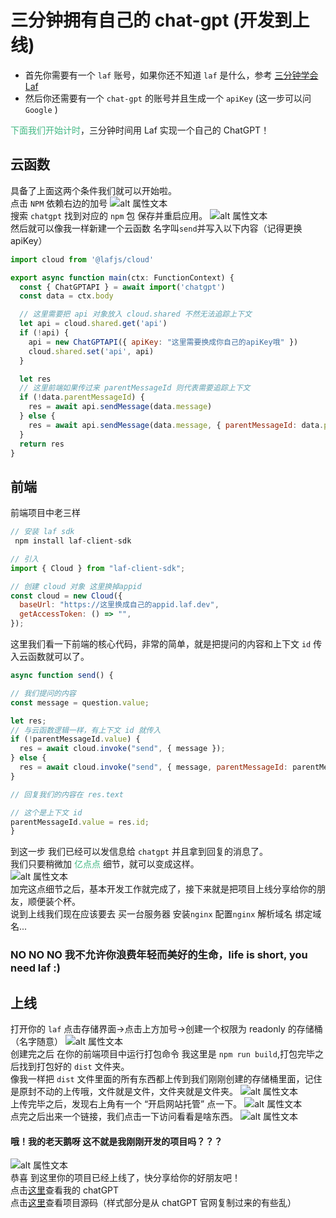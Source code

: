 # 三分钟拥有自己的 chat-gpt (开发到上线)
- 首先你需要有一个 `laf` 账号，如果你还不知道 `laf` 是什么，参考 [三分钟学会Laf](https://zuofeng59556.github.io/my-blog/pages/quickStart/laf/)
- 然后你还需要有一个 `chat-gpt` 的账号并且生成一个 `apiKey` (这一步可以问 `Google` )
  
<font color=#42b883>下面我们开始计时</font>，三分钟时间用 Laf 实现一个自己的 ChatGPT！
  
## 云函数
具备了上面这两个条件我们就可以开始啦。   
点击 `NPM` 依赖右边的加号
![alt 属性文本](./image/1.png)   
搜索 `chatgpt` 找到对应的 `npm` 包 保存并重启应用。
![alt 属性文本](./image/2.png)   
然后就可以像我一样新建一个云函数 名字叫`send`并写入以下内容（记得更换 apiKey）
```js
import cloud from '@lafjs/cloud'

export async function main(ctx: FunctionContext) {
  const { ChatGPTAPI } = await import('chatgpt')
  const data = ctx.body

  // 这里需要把 api 对象放入 cloud.shared 不然无法追踪上下文
  let api = cloud.shared.get('api')
  if (!api) {
    api = new ChatGPTAPI({ apiKey: "这里需要换成你自己的apiKey哦" })
    cloud.shared.set('api', api)
  }

  let res
  // 这里前端如果传过来 parentMessageId 则代表需要追踪上下文
  if (!data.parentMessageId) {
    res = await api.sendMessage(data.message)
  } else {
    res = await api.sendMessage(data.message, { parentMessageId: data.parentMessageId })
  }
  return res
}
```

## 前端
前端项目中老三样 
```js
// 安装 laf sdk
 npm install laf-client-sdk 

// 引入
import { Cloud } from "laf-client-sdk"; 

// 创建 cloud 对象 这里换掉appid
const cloud = new Cloud({
  baseUrl: "https://这里换成自己的appid.laf.dev",
  getAccessToken: () => "",
});

```
这里我们看一下前端的核心代码，非常的简单，就是把提问的内容和上下文 `id` 传入云函数就可以了。
```js
async function send() {

// 我们提问的内容
const message = question.value;

let res;
// 与云函数逻辑一样，有上下文 id 就传入
if (!parentMessageId.value) {
  res = await cloud.invoke("send", { message });
} else {
  res = await cloud.invoke("send", { message, parentMessageId: parentMessageId.value });
}

// 回复我们的内容在 res.text 

// 这个是上下文 id
parentMessageId.value = res.id;
}
```
到这一步 我们已经可以发信息给 `chatgpt` 并且拿到回复的消息了。  
我们只要稍微加 <font color=#42b883>亿点点</font> 细节，就可以变成这样。   
![alt 属性文本](./image/3.png)   
加完这点细节之后，基本开发工作就完成了，接下来就是把项目上线分享给你的朋友，顺便装个杯。  
说到上线我们现在应该要去 买一台服务器 安装`nginx` 配置`nginx` 解析域名  绑定域名...    
### NO NO NO 我不允许你浪费年轻而美好的生命，life is short, you need laf :)

## 上线
打开你的 `laf` 点击存储界面->点击上方加号->创建一个权限为 readonly 的存储桶（名字随意）
![alt 属性文本](./image/4.png)   
创建完之后 在你的前端项目中运行打包命令 我这里是 `npm run build`,打包完毕之后找到打包好的 `dist` 文件夹。   
像我一样把 `dist` 文件里面的所有东西都上传到我们刚刚创建的存储桶里面，记住是原封不动的上传哦，文件就是文件，文件夹就是文件夹。
![alt 属性文本](./image/5.png)   
上传完毕之后，发现右上角有一个 “开启网站托管” 点一下。
![alt 属性文本](./image/6.png)   
点完之后出来一个链接，我们点击一下访问看看是啥东西。
![alt 属性文本](./image/7.png)   
#### 哦！我的老天鹅呀 这不就是我刚刚开发的项目吗？？？
![alt 属性文本](./image/8.png)   
恭喜 到这里你的项目已经上线了，快分享给你的好朋友吧！    
点击[这里](https://jyf6wk-chat-gpt.site.laf.dev/)查看我的 chatGPT    
点击[这里](https://github.com/zuoFeng59556/chatGPT)查看项目源码（样式部分是从 chatGPT 官网复制过来的有些乱）